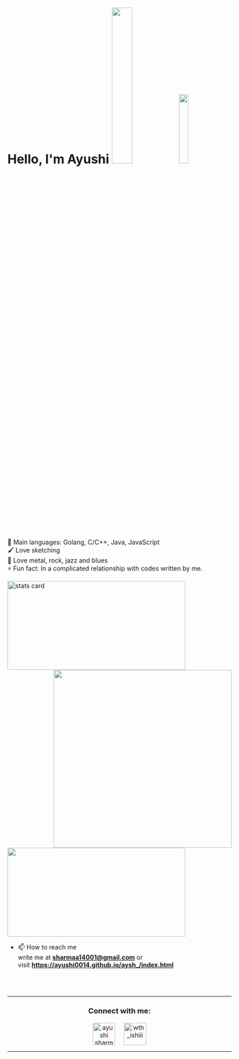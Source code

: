 <h1 align="left">Hello, I'm Ayushi <img src="https://raw.githubusercontent.com/avinal/avinal/main/images/butterfly.gif" width=30%><img src="https://raw.githubusercontent.com/avinal/avinal/main/images/dog.gif" width=20%>
<h5 align="center">
</h5>
<p align="left">
🌟 Main languages: Golang, C/C++, Java, JavaScript <br/>
🖌️ Love sketching<br/>
🎵 Love metal, rock, jazz and blues<br/>
⚡ Fun fact: In a complicated relationship with codes written by me.<br/>

<a align= "center" href="https://github.com/ayushi0014"></a>
<img alt= "stats card" height="200px" width="400" src="https://github-readme-streak-stats.herokuapp.com/?user=ayushi0014&theme=radical">
<img align="right" height="400" width="400" src="https://cdn.dribbble.com/users/2238041/screenshots/4763918/working.gif" /> 
</p>
<img height="200px" width="400" src="https://github-readme-stats.vercel.app/api?username=ayushi0014&count_private=true&theme=radical&show_icons=true" />

- 📫 How to reach me <br/>
  write me at **sharmaa14001@gmail.com** or <br/>
  visit **https://ayushi0014.github.io/aysh_/index.html**
  
<br><br>
<hr>

<h3 align="center">Connect with me:</h3>
<p align="center">
<a href="https://www.linkedin.com/in/ayushi-sharma-110790197/" target="blank"><img align="center" src="https://img.icons8.com/cute-clipart/64/000000/linkedin.png" alt="ayushi sharma" height="50" width="50" /></a>&nbsp;&nbsp;&nbsp;&nbsp;
<a href="https://instagram.com/ayushi200114" target="blank"><img align="center" src="https://img.icons8.com/cute-clipart/64/000000/instagram-new.png" alt="wth_ishiii" height="50" width="50" /></a>
</p>

<hr>

<!--
**ayushi0014/ayushi0014** is a ✨ _special_ ✨ repository because its `README.md` (this file) appears on your GitHub profile.

Here are some ideas to get you started:

- 🔭 I’m currently working on ...
- 🌱 I’m currently learning ...
- 👯 I’m looking to collaborate on ...
- 🤔 I’m looking for help with ...
- 💬 Ask me about ...
- 📫 How to reach me: ...
- 😄 Pronouns: ...
- ⚡ Fun fact: ...
-->
